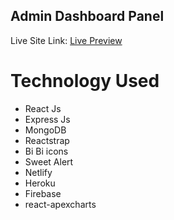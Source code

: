 ## Admin Dashboard Panel

Live Site Link: [Live Preview](https://admin-dashboard-d.netlify.app/#/starter)

# Technology Used

- React Js
- Express Js
- MongoDB
- Reactstrap
- Bi Bi icons
- Sweet Alert
- Netlify
- Heroku
- Firebase
- react-apexcharts
